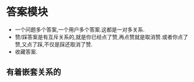 # 答案模块

* 一个问题多个答案,一个用户多个答案.这都是一对多关系.
* 赞/踩答案是有互斥关系的,就是你已经点了赞,再点赞就是取消赞.或者你点了赞,又点了踩,不仅是踩还取消了赞.
* 收藏答案.

## 有着嵌套关系的